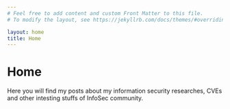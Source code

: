 ```yaml
---
# Feel free to add content and custom Front Matter to this file.
# To modify the layout, see https://jekyllrb.com/docs/themes/#overriding-theme-defaults

layout: home
title: Home
---
```

# Home

Here you will find my posts about my information security researches, CVEs and other intesting stuffs of InfoSec community.